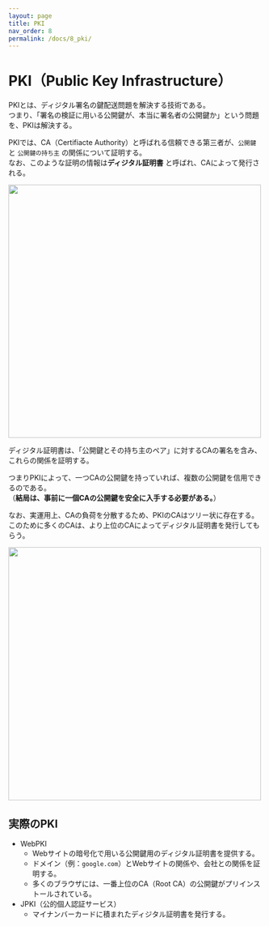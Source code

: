```yaml
---
layout: page
title: PKI
nav_order: 8
permalink: /docs/8_pki/
---
```


# PKI（Public Key Infrastructure）

PKIとは、ディジタル署名の鍵配送問題を解決する技術である。  
  つまり、「署名の検証に用いる公開鍵が、本当に署名者の公開鍵か」という問題を、PKIは解決する。

PKIでは、CA（Certifiacte Authority）と呼ばれる信頼できる第三者が、`公開鍵` と `公開鍵の持ち主` の関係について証明する。  
  なお、このような証明の情報は**ディジタル証明書** と呼ばれ、CAによって発行される。  

<img src="../../img/ca1.png" height="500px" />

ディジタル証明書は、「公開鍵とその持ち主のペア」に対するCAの署名を含み、これらの関係を証明する。


つまりPKIによって、一つCAの公開鍵を持っていれば、複数の公開鍵を信用できるのである。  
  （**結局は、事前に一個CAの公開鍵を安全に入手する必要がある。**）

なお、実運用上、CAの負荷を分散するため、PKIのCAはツリー状に存在する。  
  このために多くのCAは、より上位のCAによってディジタル証明書を発行してもらう。

<img src="../../img/ca3.png" height="500px" />

## 実際のPKI

- WebPKI
  - Webサイトの暗号化で用いる公開鍵用のディジタル証明書を提供する。
  - ドメイン（例：`google.com`）とWebサイトの関係や、会社との関係を証明する。
  - 多くのブラウザには、一番上位のCA（Root CA）の公開鍵がプリインストールされている。
- JPKI（公的個人認証サービス）
  - マイナンバーカードに積まれたディジタル証明書を発行する。
